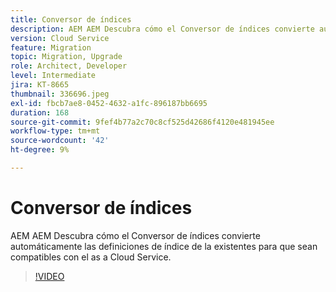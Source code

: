 ```yaml
---
title: Conversor de índices
description: AEM AEM Descubra cómo el Conversor de índices convierte automáticamente las definiciones de índice de la existentes para que sean compatibles con el as a Cloud Service.
version: Cloud Service
feature: Migration
topic: Migration, Upgrade
role: Architect, Developer
level: Intermediate
jira: KT-8665
thumbnail: 336696.jpeg
exl-id: fbcb7ae8-0452-4632-a1fc-896187bb6695
duration: 168
source-git-commit: 9fef4b77a2c70c8cf525d42686f4120e481945ee
workflow-type: tm+mt
source-wordcount: '42'
ht-degree: 9%

---
```


# Conversor de índices

AEM AEM Descubra cómo el Conversor de índices convierte automáticamente las definiciones de índice de la existentes para que sean compatibles con el as a Cloud Service.

>[!VIDEO](https://video.tv.adobe.com/v/336696?quality=12&learn=on)
